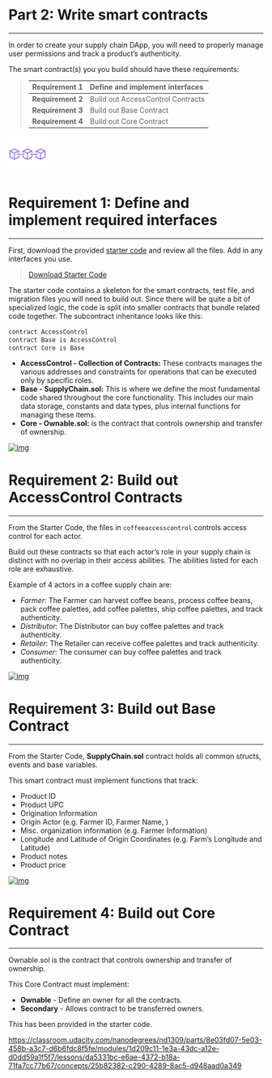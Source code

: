 # Part 2: Write smart contracts

------

In order to create your supply chain DApp, you will need to properly manage user permissions and track a product’s authenticity.

The smart contract(s) you you build should have these requirements:

> | **Requirement 1** | Define and implement interfaces   |
> | :---------------- | :-------------------------------- |
> | **Requirement 2** | Build out AccessControl Contracts |
> | **Requirement 3** | Build out Base Contract           |
> | **Requirement 4** | Build out Core Contract           |



[![img](assets/blockchain-line-20200414201413662.png)](https://classroom.udacity.com/nanodegrees/nd1309/parts/8e03fd07-5e03-458b-a3c7-d6b6fdc8f5fe/modules/1d209c11-1e3a-43dc-a12e-d0dd59a1f5f7/lessons/da5331bc-e6ae-4372-b18a-71fa7cc77b67/concepts/25b82382-c290-4289-8ac5-d948aad0a349#)



# Requirement 1: Define and implement required interfaces

------

First, download the provided [starter code](https://github.com/udacity/nd1309-Project-6b-Example-Template) and review all the files. Add in any interfaces you use.

> [Download Starter Code](https://github.com/udacity/nd1309-Project-6b-Example-Template)

The starter code contains a skeleton for the smart contracts, test file, and migration files you will need to build out. Since there will be quite a bit of specialized logic, the code is split into smaller contracts that bundle related code together. The subcontract inheritance looks like this:

```
contract AccessControl
contract Base is AccessControl
contract Core is Base
```

- **AccessControl - Collection of Contracts:** These contracts manages the various addresses and constraints for operations that can be executed only by specific roles.
- **Base - SupplyChain.sol:** This is where we define the most fundamental code shared throughout the core functionality. This includes our main data storage, constants and data types, plus internal functions for managing these items.
- **Core - Ownable.sol:** is the contract that controls ownership and transfer of ownership.



[![img](https://video.udacity-data.com/topher/2018/August/5b86cf3e_blockchain-line/blockchain-line.png)](https://classroom.udacity.com/nanodegrees/nd1309/parts/8e03fd07-5e03-458b-a3c7-d6b6fdc8f5fe/modules/1d209c11-1e3a-43dc-a12e-d0dd59a1f5f7/lessons/da5331bc-e6ae-4372-b18a-71fa7cc77b67/concepts/25b82382-c290-4289-8ac5-d948aad0a349#)



# Requirement 2: Build out AccessControl Contracts

------

From the Starter Code, the files in `coffeeaccesscontrol` controls access control for each actor.

Build out these contracts so that each actor’s role in your supply chain is distinct with no overlap in their access abilities. The abilities listed for each role are exhaustive.

Example of 4 actors in a coffee supply chain are:

- *Farmer*: The Farmer can harvest coffee beans, process coffee beans, pack coffee palettes, add coffee palettes, ship coffee palettes, and track authenticity.
- *Distributor*: The Distributor can buy coffee palettes and track authenticity.
- *Retailer*: The Retailer can receive coffee palettes and track authenticity.
- *Consumer*: The consumer can buy coffee palettes and track authenticity.



[![img](https://video.udacity-data.com/topher/2018/August/5b86cf3e_blockchain-line/blockchain-line.png)](https://classroom.udacity.com/nanodegrees/nd1309/parts/8e03fd07-5e03-458b-a3c7-d6b6fdc8f5fe/modules/1d209c11-1e3a-43dc-a12e-d0dd59a1f5f7/lessons/da5331bc-e6ae-4372-b18a-71fa7cc77b67/concepts/25b82382-c290-4289-8ac5-d948aad0a349#)



# Requirement 3: Build out Base Contract

------

From the Starter Code, **SupplyChain.sol** contract holds all common structs, events and base variables.

This smart contract must implement functions that track:

- Product ID
- Product UPC
- Origination Information
- Origin Actor (e.g. Farmer ID, Farmer Name, )
- Misc. organization information (e.g. Farmer Information)
- Longitude and Latitude of Origin Coordinates (e.g. Farm’s Longitude and Latitude)
- Product notes
- Product price



[![img](https://video.udacity-data.com/topher/2018/August/5b86cf3e_blockchain-line/blockchain-line.png)](https://classroom.udacity.com/nanodegrees/nd1309/parts/8e03fd07-5e03-458b-a3c7-d6b6fdc8f5fe/modules/1d209c11-1e3a-43dc-a12e-d0dd59a1f5f7/lessons/da5331bc-e6ae-4372-b18a-71fa7cc77b67/concepts/25b82382-c290-4289-8ac5-d948aad0a349#)



# Requirement 4: Build out Core Contract

------

Ownable.sol is the contract that controls ownership and transfer of ownership.

This Core Contract must implement:

- **Ownable** - Define an owner for all the contracts.
- **Secondary** - Allows contract to be transferred owners.

This has been provided in the starter code.



https://classroom.udacity.com/nanodegrees/nd1309/parts/8e03fd07-5e03-458b-a3c7-d6b6fdc8f5fe/modules/1d209c11-1e3a-43dc-a12e-d0dd59a1f5f7/lessons/da5331bc-e6ae-4372-b18a-71fa7cc77b67/concepts/25b82382-c290-4289-8ac5-d948aad0a349